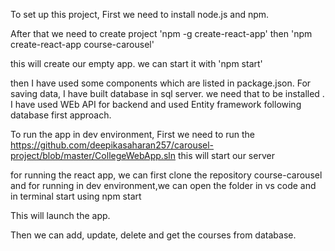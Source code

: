To set up this project,
First we need to install node.js and npm.

After that we need to create project 'npm -g create-react-app'
then 'npm create-react-app course-carousel'

this will create our empty app. 
we can start it with 'npm start'

then I have used some components which are listed in package.json.
For saving data, I have built database in sql server. we need that to be installed . I have used WEb API for backend and used Entity framework following database first approach.


To run the app in dev environment, First we need to run the https://github.com/deepikasaharan257/carousel-project/blob/master/CollegeWebApp.sln this will start our server

for running the react app, we can first clone the repository course-carousel 
and for running in dev environment,we can open the folder in vs code and in terminal start using npm start

This will launch the app. 

Then we can add, update, delete and get the courses from database.
